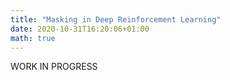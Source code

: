 ```yaml
---
title: "Masking in Deep Reinforcement Learning"
date: 2020-10-31T16:20:06+01:00
math: true
---
```

WORK IN PROGRESS